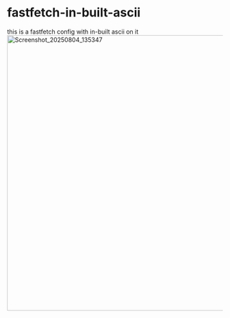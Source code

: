 # fastfetch-in-built-ascii

this is a fastfetch config with in-built ascii on it
<img width="684" height="643" alt="Screenshot_20250804_135347" src="https://github.com/user-attachments/assets/e1f145a9-b059-48db-81b1-7717bd375521" />
